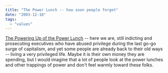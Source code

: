 ```yaml
---
title: "The Power Lunch -- how soon people forget"
date: "2003-12-10"
tags: 
  - "values"
---
```


[The Powering Up of the Power Lunch](http://www.nytimes.com/2003/12/10/dining/10POWE.html?ex=1386392400&en=cebeb2a1211e1f7b&ei=5007&partner=USERLAND "The Powering Up of the Power Lunch") -- here we are, still indicting and prosecuting executives who have abused privilege during the last go-go surge of capitalism, and yet some people are already back to their old ways -- living a very privileged life. Maybe it is their own money they are spending, but I would imagine that a lot of people look at the power lunches and other trappings of power and don't feel warmly toward these folks.
